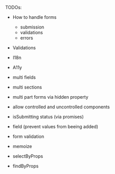 TODOs:
- How to handle forms
  - submission
  - validations
  - errors
- Validations
- I18n
- A11y

- multi fields
- multi sections
- multi part forms via hidden property
- allow controlled and uncontrolled components
- isSubmitting status (via promises)
- field (prevent values from beeing added)
- form validation





- memoize
- selectByProps
- findByProps